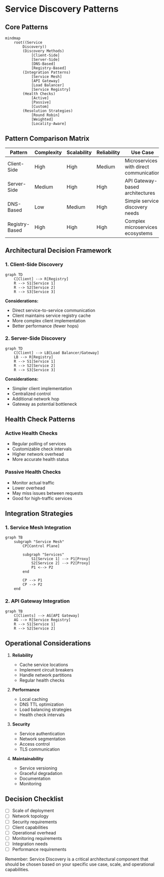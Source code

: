 # Service Discovery Patterns

## Core Patterns

```mermaid
mindmap
    root((Service
        Discovery))
        (Discovery Methods)
            [Client-Side]
            [Server-Side]
            [DNS-Based]
            [Registry-Based]
        (Integration Patterns)
            [Service Mesh]
            [API Gateway]
            [Load Balancer]
            [Service Registry]
        (Health Checks)
            [Active]
            [Passive]
            [Custom]
        (Resolution Strategies)
            [Round Robin]
            [Weighted]
            [Locality-Aware]
```

## Pattern Comparison Matrix

| Pattern | Complexity | Scalability | Reliability | Use Case |
|---------|------------|-------------|-------------|----------|
| Client-Side | High | High | Medium | Microservices with direct communication |
| Server-Side | Medium | High | High | API Gateway-based architectures |
| DNS-Based | Low | Medium | High | Simple service discovery needs |
| Registry-Based | High | High | High | Complex microservices ecosystems |

## Architectural Decision Framework

### 1. Client-Side Discovery
```mermaid
graph TD
    C[Client] --> R[Registry]
    R --> S1[Service 1]
    R --> S2[Service 2]
    R --> S3[Service 3]
```

**Considerations:**
- Direct service-to-service communication
- Client maintains service registry cache
- More complex client implementation
- Better performance (fewer hops)

### 2. Server-Side Discovery
```mermaid
graph TD
    C[Client] --> LB[Load Balancer/Gateway]
    LB --> R[Registry]
    R --> S1[Service 1]
    R --> S2[Service 2]
    R --> S3[Service 3]
```

**Considerations:**
- Simpler client implementation
- Centralized control
- Additional network hop
- Gateway as potential bottleneck

## Health Check Patterns

### Active Health Checks
- Regular polling of services
- Customizable check intervals
- Higher network overhead
- More accurate health status

### Passive Health Checks
- Monitor actual traffic
- Lower overhead
- May miss issues between requests
- Good for high-traffic services

## Integration Strategies

### 1. Service Mesh Integration
```mermaid
graph TB
    subgraph "Service Mesh"
        CP[Control Plane]
        
        subgraph "Services"
            S1[Service 1] --> P1[Proxy]
            S2[Service 2] --> P2[Proxy]
            P1 <--> P2
        end
        
        CP --> P1
        CP --> P2
    end
```

### 2. API Gateway Integration
```mermaid
graph TB
    C[Clients] --> AG[API Gateway]
    AG --> R[Service Registry]
    R --> S1[Service 1]
    R --> S2[Service 2]
```

## Operational Considerations

1. **Reliability**
   - Cache service locations
   - Implement circuit breakers
   - Handle network partitions
   - Regular health checks

2. **Performance**
   - Local caching
   - DNS TTL optimization
   - Load balancing strategies
   - Health check intervals

3. **Security**
   - Service authentication
   - Network segmentation
   - Access control
   - TLS communication

4. **Maintainability**
   - Service versioning
   - Graceful degradation
   - Documentation
   - Monitoring

## Decision Checklist

- [ ] Scale of deployment
- [ ] Network topology
- [ ] Security requirements
- [ ] Client capabilities
- [ ] Operational overhead
- [ ] Monitoring requirements
- [ ] Integration needs
- [ ] Performance requirements

Remember: Service Discovery is a critical architectural component that should be chosen based on your specific use case, scale, and operational capabilities.